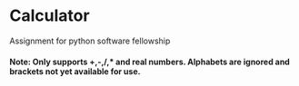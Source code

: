 # Calculator
Assignment for python software fellowship

#### Note: Only supports +,-,/,* and real numbers. Alphabets are ignored and brackets not yet available for use.
